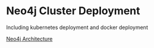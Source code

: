 # Neo4j Cluster Deployment
Including kubernetes deployment and docker deployment

[Neo4j Architecture](https://github.com/batscars/kube-study/docs/neo4j.md)